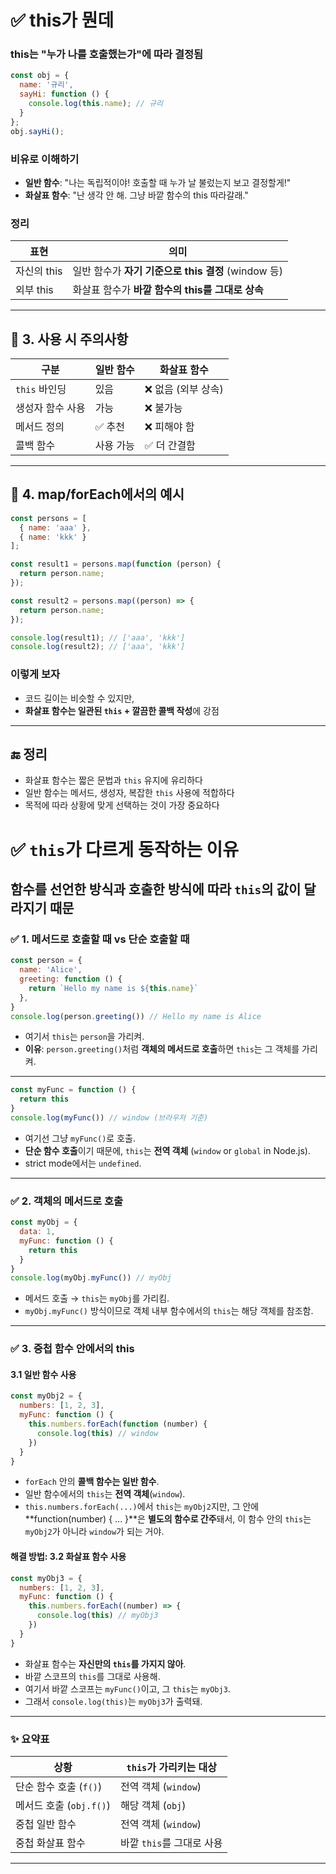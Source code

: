 # ✅ this가 뭔데

### this는 "누가 나를 호출했는가"에 따라 결정됨
```js
const obj = {
  name: '규리',
  sayHi: function () {
    console.log(this.name); // 규리
  }
};
obj.sayHi();
```

### 비유로 이해하기
- **일반 함수**: "나는 독립적이야! 호출할 때 누가 날 불렀는지 보고 결정할게!"
- **화살표 함수**: "난 생각 안 해. 그냥 바깥 함수의 this 따라갈래."

### 정리
| 표현 | 의미 |
|------|------|
| 자신의 this | 일반 함수가 **자기 기준으로 this 결정** (window 등) |
| 외부 this | 화살표 함수가 **바깥 함수의 this를 그대로 상속** |

---

## 📌 3. 사용 시 주의사항

| 구분             | 일반 함수 | 화살표 함수 |
|------------------|-----------|--------------|
| `this` 바인딩     | 있음      | ❌ 없음 (외부 상속) |
| 생성자 함수 사용 | 가능      | ❌ 불가능       |
| 메서드 정의      | ✅ 추천    | ❌ 피해야 함     |
| 콜백 함수        | 사용 가능 | ✅ 더 간결함     |

---

## 📌 4. map/forEach에서의 예시

```js
const persons = [
  { name: 'aaa' },
  { name: 'kkk' }
];

const result1 = persons.map(function (person) {
  return person.name;
});

const result2 = persons.map((person) => {
  return person.name;
});

console.log(result1); // ['aaa', 'kkk']
console.log(result2); // ['aaa', 'kkk']
```

### 이렇게 보자
- 코드 길이는 비슷할 수 있지만,
- **화살표 함수는 일관된 `this` + 깔끔한 콜백 작성**에 강점

---

## 🔚 정리
- 화살표 함수는 짧은 문법과 `this` 유지에 유리하다
- 일반 함수는 메서드, 생성자, 복잡한 `this` 사용에 적합하다
- 목적에 따라 상황에 맞게 선택하는 것이 가장 중요하다



# ✅ `this`가 다르게 동작하는 이유
**함수를 선언한 방식**과 **호출한 방식**에 따라 `this`의 값이 달라지기 때문
---

### ✅ 1. 메서드로 호출할 때 vs 단순 호출할 때

```js
const person = {
  name: 'Alice',
  greeting: function () {
    return `Hello my name is ${this.name}`
  },
}
console.log(person.greeting()) // Hello my name is Alice
```

- 여기서 `this`는 `person`을 가리켜.
- **이유**: `person.greeting()`처럼 **객체의 메서드로 호출**하면 `this`는 그 객체를 가리켜.

---

```js
const myFunc = function () {
  return this
}
console.log(myFunc()) // window (브라우저 기준)
```

- 여기선 그냥 `myFunc()`로 호출.
- **단순 함수 호출**이기 때문에, `this`는 **전역 객체** (`window` or `global` in Node.js).
- strict mode에서는 `undefined`.

---

### ✅ 2. 객체의 메서드로 호출

```js
const myObj = {
  data: 1,
  myFunc: function () {
    return this
  }
}
console.log(myObj.myFunc()) // myObj
```

- 메서드 호출 → `this`는 `myObj`를 가리킴.
- `myObj.myFunc()` 방식이므로 객체 내부 함수에서의 `this`는 해당 객체를 참조함.

---

### ✅ 3. 중첩 함수 안에서의 this

#### 3.1 일반 함수 사용
```js
const myObj2 = {
  numbers: [1, 2, 3],
  myFunc: function () {
    this.numbers.forEach(function (number) {
      console.log(this) // window
    })
  }
}
```

- `forEach` 안의 **콜백 함수는 일반 함수**.
- 일반 함수에서의 `this`는 **전역 객체**(`window`).
- `this.numbers.forEach(...)`에서 `this`는 `myObj2`지만,
  그 안에 **function(number) { ... }**은 **별도의 함수로 간주**돼서,
  이 함수 안의 `this`는 `myObj2`가 아니라 `window`가 되는 거야.

#### 해결 방법: 3.2 화살표 함수 사용
```js
const myObj3 = {
  numbers: [1, 2, 3],
  myFunc: function () {
    this.numbers.forEach((number) => {
      console.log(this) // myObj3
    })
  }
}
```

- 화살표 함수는 **자신만의 `this`를 가지지 않아**.
- 바깥 스코프의 `this`를 그대로 사용해.
- 여기서 바깥 스코프는 `myFunc()`이고, 그 `this`는 `myObj3`.
- 그래서 `console.log(this)`는 `myObj3`가 출력돼.

---

### ✨ 요약표

| 상황                        | `this`가 가리키는 대상        |
|-----------------------------|-----------------------------|
| 단순 함수 호출 (`f()`)      | 전역 객체 (`window`)         |
| 메서드 호출 (`obj.f()`)     | 해당 객체 (`obj`)             |
| 중첩 일반 함수              | 전역 객체 (`window`)         |
| 중첩 화살표 함수            | 바깥 `this`를 그대로 사용     |

---
